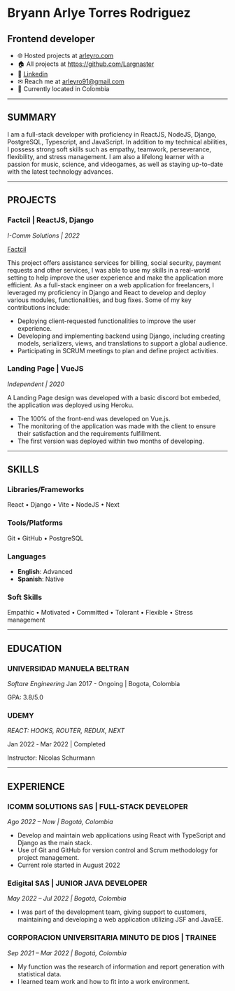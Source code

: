 # **Bryann Arlye** Torres Rodriguez
## Frontend developer
- 🌐 Hosted projects at [arleyro.com](https://www.arleyro.com/)
- 🏠 All projects at <https://github.com/Largnaster>
- 🔗 [Linkedin](https://www.linkedin.com/in/arleyro91/)
- ✉ Reach me at arleyro91@gmail.com
- 📍 Currently located in Colombia
---

<!-- Summary Section -->

## **SUMMARY**

I am a full-stack developer with proficiency in ReactJS, NodeJS, Django, PostgreSQL, Typescript, and JavaScript. In addition to my technical abilities, I possess strong soft skills such as empathy, teamwork, perseverance, flexibility, and stress management.
I am also a lifelong learner with a passion for music, science, and videogames, as well as staying up-to-date with the latest technology advances.
___

<!-- PROJECTS SECTION -->

## **PROJECTS**

### **Factcil** | ReactJS, Django
*I-Comm Solutions | 2022*

[Factcil](https://aio.factcil.com/)

This project offers assistance services for billing, social security, payment requests and other services, I was able to use my skills in a real-world setting to help improve the user experience and make the application more efficient.
As a full-stack engineer on a web application for freelancers, I leveraged my proficiency in Django and React to develop and deploy various modules, functionalities, and bug fixes. Some of my key contributions include:

- Deploying client-requested functionalities to improve the user experience.
- Developing and implementing backend using Django, including creating models, serializers, views, and translations to support a global audience.
- Participating in SCRUM meetings to plan and define project activities.

### **Landing Page** | VueJS

*Independent | 2020*

A Landing Page design was developed with a basic discord bot embeded, the application was deployed using Heroku.

- The 100% of the front-end was developed on Vue.js.
- The monitoring of the application was made with the client to ensure their satisfaction and the requirements fulfillment.
- The first version was deployed within two months of developing.

___

<!-- Skills section -->

## **SKILLS**

### Libraries/Frameworks

React • Django • Vite • NodeJS • Next

### Tools/Platforms

Git • GitHub • PostgreSQL

### Languages

- **English**: Advanced
- **Spanish**: Native

### Soft Skills

Empathic • Motivated • Committed • Tolerant • Flexible • Stress management
___

<!-- EDUCATION SECTION -->

## **EDUCATION**

### **UNIVERSIDAD MANUELA BELTRAN**

*Softare Engineering*
Jan 2017 - Ongoing | Bogota, Colombia

GPA: 3.8/5.0

### **UDEMY**
*REACT: HOOKS, ROUTER, REDUX, NEXT*

Jan 2022 ‑ Mar 2022 | Completed

Instructor: Nicolas Schurmann
___

<!-- EXPERIENCE SECTION -->

## **EXPERIENCE**

### **ICOMM SOLUTIONS SAS** | FULL-STACK DEVELOPER
*Ago 2022 – Now | Bogotá, Colombia*

- Develop and maintain web applications using React with TypeScript and Django as the main stack.
- Use of Git and GitHub for version control and Scrum methodology for project management.
- Current role started in August 2022

### **Edigital SAS** | JUNIOR JAVA DEVELOPER
*May 2022 – Jul 2022 | Bogotá, Colombia*

- I was part of the development team, giving support to customers, maintaining and developing a web application utilizing JSF and JavaEE.

### **CORPORACION UNIVERSITARIA MINUTO DE DIOS** | TRAINEE
*Sep 2021 – Mar 2022 | Bogotá, Colombia*

- My function was the research of information and report generation with statistical data.
- I learned team work and how to fit into a work environment.

